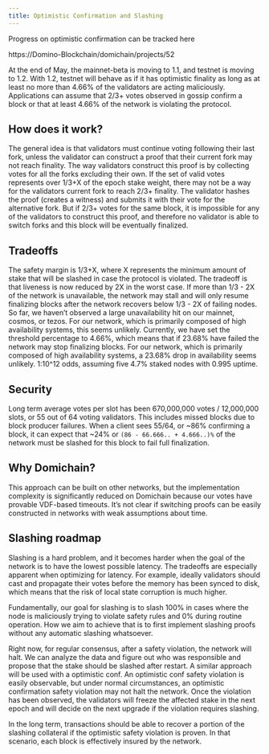 ```yaml
---
title: Optimistic Confirmation and Slashing
---
```


Progress on optimistic confirmation can be tracked here

https://Domino-Blockchain/domichain/projects/52

At the end of May, the mainnet-beta is moving to 1.1, and testnet is
moving to 1.2. With 1.2, testnet will behave as if it has optimistic
finality as long as at least no more than 4.66% of the validators are
acting maliciously. Applications can assume that 2/3+ votes observed in
gossip confirm a block or that at least 4.66% of the network is violating
the protocol.

## How does it work?

The general idea is that validators must continue voting following their
last fork, unless the validator can construct a proof that their current
fork may not reach finality. The way validators construct this proof is
by collecting votes for all the forks excluding their own. If the set
of valid votes represents over 1/3+X of the epoch stake weight, there
may not be a way for the validators current fork to reach 2/3+ finality.
The validator hashes the proof (creates a witness) and submits it with
their vote for the alternative fork. But if 2/3+ votes for the same
block, it is impossible for any of the validators to construct this proof,
and therefore no validator is able to switch forks and this block will
be eventually finalized.

## Tradeoffs

The safety margin is 1/3+X, where X represents the minimum amount of stake
that will be slashed in case the protocol is violated. The tradeoff is
that liveness is now reduced by 2X in the worst case. If more than 1/3 -
2X of the network is unavailable, the network may stall and will only
resume finalizing blocks after the network recovers below 1/3 - 2X of
failing nodes. So far, we haven’t observed a large unavailability hit
on our mainnet, cosmos, or tezos. For our network, which is primarily
composed of high availability systems, this seems unlikely. Currently,
we have set the threshold percentage to 4.66%, which means that if 23.68%
have failed the network may stop finalizing blocks. For our network,
which is primarily composed of high availability systems, a 23.68% drop
in availability seems unlikely. 1:10^12 odds, assuming five 4.7% staked
nodes with 0.995 uptime.

## Security

Long term average votes per slot has been 670,000,000 votes / 12,000,000
slots, or 55 out of 64 voting validators. This includes missed blocks due
to block producer failures. When a client sees 55/64, or ~86% confirming
a block, it can expect that ~24% or `(86 - 66.666.. + 4.666..)%` of
the network must be slashed for this block to fail full finalization.

## Why Domichain?

This approach can be built on other networks, but the implementation
complexity is significantly reduced on Domichain because our votes
have provable VDF-based timeouts. It’s not clear if switching proofs
can be easily constructed in networks with weak assumptions about
time.

## Slashing roadmap

Slashing is a hard problem, and it becomes harder when the goal of
the network is to have the lowest possible latency. The tradeoffs are
especially apparent when optimizing for latency. For example, ideally
validators should cast and propagate their votes before the
memory has been synced to disk, which means that the risk of local state
corruption is much higher.

Fundamentally, our goal for slashing is to slash 100% in cases where
the node is maliciously trying to violate safety rules and 0% during
routine operation. How we aim to achieve that is to first implement
slashing proofs without any automatic slashing whatsoever.

Right now, for regular consensus, after a safety violation, the
network will halt. We can analyze the data and figure out who was
responsible and propose that the stake should be slashed after
restart. A similar approach will be used with a optimistic conf.
An optimistic conf safety violation is easily observable, but under
normal circumstances, an optimistic confirmation safety violation
may not halt the network. Once the violation has been observed, the
validators will freeze the affected stake in the next epoch and
will decide on the next upgrade if the violation requires slashing.

In the long term, transactions should be able to recover a portion
of the slashing collateral if the optimistic safety violation is
proven. In that scenario, each block is effectively insured by the
network.
